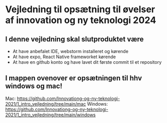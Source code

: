 # Vejledning til opsætning til øvelser af innovation og ny teknologi 2024
## I denne vejledning skal slutproduktet være
- At have anbefalet IDE, webstorm installeret og kørende
- At have expo, React Native frameworket kørende
- At have en github konto og have lavet dit første commit til et repository
## I mappen ovenover er opsætningen til hhv windows og mac!
Mac: https://github.com/Innovationg-og-ny-teknologi-2021/1_intro_vejledning/tree/main/mac
Windows: https://github.com/Innovationg-og-ny-teknologi-2021/1_intro_vejledning/tree/main/windows

